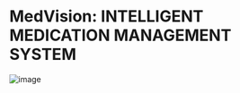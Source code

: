 # MedVision: INTELLIGENT MEDICATION MANAGEMENT SYSTEM

![image](https://github.com/Adrita12/MedVision/assets/98798926/c3099598-1fd1-449f-b3e1-7f3b3ebad10f)


